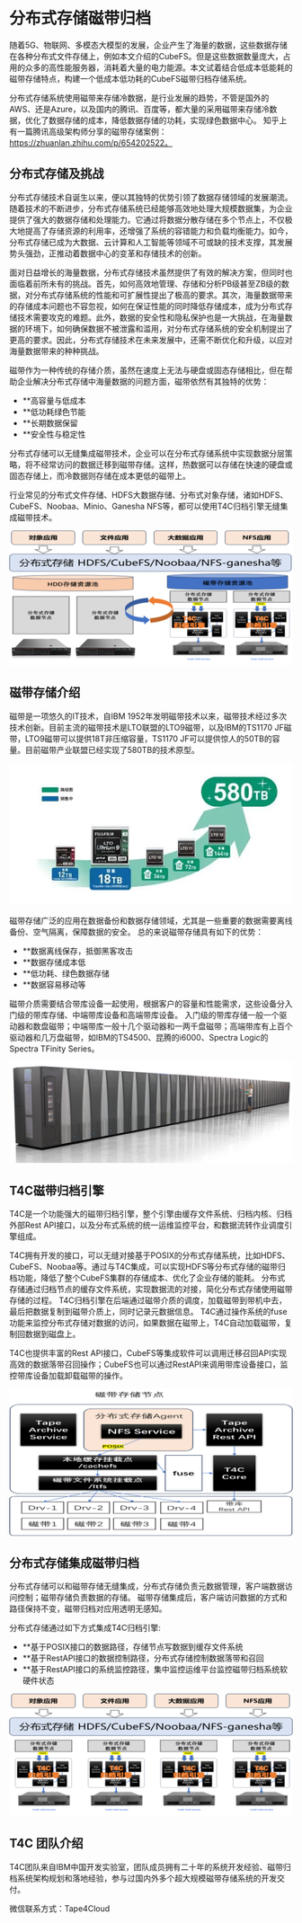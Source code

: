 # 分布式存储磁带归档
随着5G、物联网、多模态大模型的发展，企业产生了海量的数据，这些数据存储在各种分布式文件存储上，例如本文介绍的CubeFS。但是这些数据数量庞大，占用的众多的高性能服务器，消耗着大量的电力能源。本文试着结合低成本低能耗的磁带存储特点，构建一个低成本低功耗的CubeFS磁带归档存储系统。

分布式存储系统使用磁带来存储冷数据，是行业发展的趋势，不管是国外的AWS、还是Azure，以及国内的腾讯、百度等，都大量的采用磁带来存储冷数据，优化了数据存储的成本，降低数据存储的功耗，实现绿色数据中心。 知乎上有一篇腾讯高级架构师分享的磁带存储案例：https://zhuanlan.zhihu.com/p/654202522。


## 分布式存储及挑战
分布式存储技术自诞生以来，便以其独特的优势引领了数据存储领域的发展潮流。随着技术的不断进步，分布式存储系统已经能够高效地处理大规模数据集，为企业提供了强大的数据存储和处理能力。它通过将数据分散存储在多个节点上，不仅极大地提高了存储资源的利用率，还增强了系统的容错能力和负载均衡能力。如今，分布式存储已成为大数据、云计算和人工智能等领域不可或缺的技术支撑，其发展势头强劲，正推动着数据中心的变革和存储技术的创新。

面对日益增长的海量数据，分布式存储技术虽然提供了有效的解决方案，但同时也面临着前所未有的挑战。首先，如何高效地管理、存储和分析PB级甚至ZB级的数据，对分布式存储系统的性能和可扩展性提出了极高的要求。其次，海量数据带来的存储成本问题也不容忽视，如何在保证性能的同时降低存储成本，成为分布式存储技术需要攻克的难题。此外，数据的安全性和隐私保护也是一大挑战，在海量数据的环境下，如何确保数据不被泄露和滥用，对分布式存储系统的安全机制提出了更高的要求。因此，分布式存储技术在未来发展中，还需不断优化和升级，以应对海量数据带来的种种挑战。


磁带作为一种传统的存储介质，虽然在速度上无法与硬盘或固态存储相比，但在帮助企业解决分布式存储中海量数据的问题方面，磁带依然有其独特的优势：
- **高容量与低成本
- **低功耗绿色节能
- **长期数据保留
- **安全性与稳定性

分布式存储可以无缝集成磁带技术，企业可以在分布式存储系统中实现数据分层策略，将不经常访问的数据迁移到磁带存储。这样，热数据可以存储在快速的硬盘或固态存储上，而冷数据则存储在成本更低的磁带上。

行业常见的分布式文件存储、HDFS大数据存储、分布式对象存储，诸如HDFS、CubeFS、Noobaa、Minio、Ganesha NFS等，都可以使用T4C归档引擎无缝集成磁带技术。

![arc](./overview/pic/storage_pool.png)



## 磁带存储介绍
磁带是一项悠久的IT技术，自IBM 1952年发明磁带技术以来，磁带技术经过多次技术创新。目前主流的磁带技术是LTO联盟的LTO9磁带，以及IBM的TS1170 JF磁带，LTO9磁带可以提供18T非压缩容量，TS1170 JF可以提供惊人的50TB的容量。目前磁带产业联盟已经实现了580TB的技术原型。 

![arc](./overview/pic/580T.png)

磁带存储广泛的应用在数据备份和数据存储领域，尤其是一些重要的数据需要离线备份、空气隔离，保障数据的安全。 
总的来说磁带存储具有如下的优势：
- **数据离线保存，抵御黑客攻击
- **数据存储成本低
- **低功耗、绿色数据存储
- **数据容易移动等

磁带介质需要结合带库设备一起使用，根据客户的容量和性能需求，这些设备分入门级的带库存储、中端带库设备和高端带库设备。 入门级的带库存储一般一个驱动器和数盘磁带；中端带库一般十几个驱动器和一两千盘磁带；高端带库有上百个驱动器和几万盘磁带，如IBM的TS4500、昆腾的i6000、Spectra Logic的Spectra TFinity Series。

![arc](./overview/pic/spectra.png)



## T4C磁带归档引擎
T4C是一个功能强大的磁带归档引擎，整个引擎由缓存文件系统、归档内核、归档外部Rest API接口，以及分布式系统的统一运维监控平台，和数据流转作业调度引擎组成。 

T4C拥有开发的接口，可以无缝对接基于POSIX的分布式存储系统，比如HDFS、CubeFS、Noobaa等。通过与T4C集成，可以实现HDFS等分布式存储的磁带归档功能，降低了整个CubeFS集群的存储成本、优化了企业存储的能耗。 分布式存储通过归档节点的缓存文件系统，实现数据流的对接，简化分布式存储使用磁带存储的过程。 T4C归档引擎在后端通过磁带介质的调度，加载磁带到带机中去，最后把数据复制到磁带介质上，同时记录元数据信息。 T4C通过操作系统的fuse功能来监控分布式存储对数据的访问，如果数据在磁带上，T4C自动加载磁带，复制回数据到磁盘上。

T4C也提供丰富的Rest API接口，CubeFS等集成软件可以调用迁移召回API实现高效的数据落带召回操作；CubeFS也可以通过RestAPI来调用带库设备接口，监控带库设备加载卸载磁带的操作。 

![arc](./overview/pic/t4c.png)


## 分布式存储集成磁带归档
分布式存储可以和磁带存储无缝集成，分布式存储负责元数据管理，客户端数据访问控制；磁带存储负责数据的存储。 磁带存储集成后，客户端访问数据的方式和路径保持不变，磁带归档对应用透明无感知。 

分布式存储通过如下方式集成T4C归档引擎:
- **基于POSIX接口的数据路径，存储节点写数据到缓存文件系统
- **基于RestAPI接口的数据控制路径，分布式存储控制数据落带和召回
- **基于RestAPI接口的系统监控路径，集中监控运维平台监控磁带归档系统软硬件状态


![arc](./overview/pic/storage_t4c.png)


## T4C 团队介绍
T4C团队来自IBM中国开发实验室，团队成员拥有二十年的系统开发经验、磁带归档系统架构规划和落地经验，参与过国内外多个超大规模磁带存储系统的开发交付。

微信联系方式：Tape4Cloud


